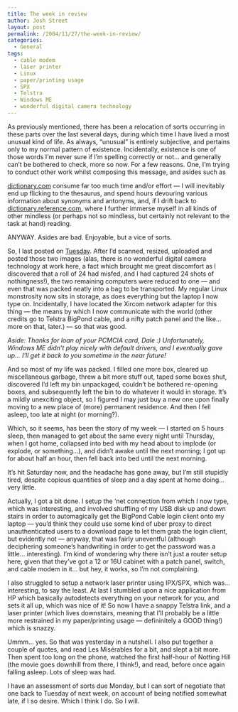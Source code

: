 ```yaml
---
title: The week in review
author: Josh Street
layout: post
permalink: /2004/11/27/the-week-in-review/
categories:
  - General
tags:
  - cable modem
  - laser printer
  - Linux
  - paper/printing usage
  - SPX
  - Telstra
  - Windows ME
  - wonderful digital camera technology
---
```

As previously mentioned, there has been a relocation of sorts occurring in these parts over the last several days, during which time I have lived a most unusual kind of life.<!--more--> As always, &#8220;unusual&#8221; is entirely subjective, and pertains only to my normal pattern of existence. Incidentally, existence is one of those words I&#8217;m never sure if I&#8217;m spelling correctly or not&#8230; and generally can&#8217;t be bothered to check, more so now. For a few reasons. One, I&#8217;m trying to conduct other work whilst composing this message, and asides such as 

[dictionary.com][1] consume far too much time and/or effort &#8212; I will inevitably end up flicking to the thesaurus, and spend hours devouring various information about synonyms and antonyms, and, if I drift back to [dictionary.reference.com][1], where I further immerse myself in all kinds of other mindless (or perhaps not so mindless, but certainly not relevant to the task at hand) reading.

ANYWAY. Asides are bad. Enjoyable, but a vice of sorts.

So, I last posted on [Tuesday][2]. After I&#8217;d scanned, resized, uploaded and posted those two images (alas, there is no wonderful digital camera technology at work here, a fact which brought me great discomfort as I discovered that a roll of 24 had misfed, and I had captured 24 shots of nothingness!), the two remaining computers were reduced to one &#8212; and even that was packed neatly into a bag to be transported. My regular Linux monstrosity now sits in storage, as does everything but the laptop I now type on. Incidentally, I have located the Xircom network adapter for this thing &#8212; the means by which I now communicate with the world (other credits go to Telstra BigPond cable, and a nifty patch panel and the like&#8230; more on that, later.) &#8212; so that was good.

*Aside: Thanks for loan of your PCMCIA card, Dale :) Unfortunately, Windows ME didn&#8217;t play nicely with default drivers, and I eventually gave up&#8230; I&#8217;ll get it back to you sometime in the near future!*

And so most of my life was packed. I filled one more box, cleared up miscellaneous garbage, threw a bit more stuff out, taped some boxes shut, discovered I&#8217;d left my bin unpackaged, couldn&#8217;t be bothered re-opening boxes, and subsequently left the bin to do whatever it would in storage. It&#8217;s a mildly unexciting object, so I figured I may just buy a new one upon finally moving to a new place of (more) permanent residence. And then I fell asleep, too late at night (or morning?).

Which, so it seems, has been the story of my week &#8212; I started on 5 hours sleep, then managed to get about the same every night until Thursday, when I got home, collapsed into bed with my head about to implode (or explode, or something&#8230;), and didn&#8217;t awake until the next morning; I got up for about half an hour, then fell back into bed until the next morning.

It&#8217;s hit Saturday now, and the headache has gone away, but I&#8217;m still stupidly tired, despite copious quantities of sleep and a day spent at home doing&#8230; very little.

Actually, I got a bit done. I setup the &#8216;net connection from which I now type, which was interesting, and involved shuffling of my USB disk up and down stairs in order to automagically get the BigPond Cable login client onto my laptop &#8212; you&#8217;d think they could use some kind of uber proxy to direct unauthenticated users to a download page to let them grab the login client, but evidently not &#8212; anyway, that was fairly uneventful (although deciphering someone&#8217;s handwriting in order to get the password was a little&#8230; interesting). I&#8217;m kind of wondering why there isn&#8217;t just a router setup here, given that they&#8217;ve got a 12 or 16U cabinet with a patch panel, switch, and cable modem in it&#8230; but hey, it works, so I&#8217;m not complaining.

I also struggled to setup a network laser printer using IPX/SPX, which was&#8230; interesting, to say the least. At last I stumbled upon a nice application from HP which basically autodetects everything on your network for you, and sets it all up, which was nice of it! So now I have a snappy Telstra link, and a laser printer (which lives downstairs, meaning that I&#8217;ll probably be a little more restrained in my paper/printing usage &#8212; defininitely a GOOD thing!) which is snazzy.

Ummm&#8230; yes. So that was yesterday in a nutshell. I also put together a couple of quotes, and read Les Mis&#233;rables for a bit, and slept a bit more. Then spent too long on the phone, watched the first half-hour of Notting Hill (the movie goes downhill from there, I think!), and read, before once again falling asleep. Lots of sleep was had.

I have an assessment of sorts due Monday, but I can sort of negotiate that one back to Tuesday of next week, on account of being notified somewhat late, if I so desire. Which I think I do. So I will.

 [1]: http://dictionary.reference.com/
 [2]: http://www.joahua.com/blog/2004/11/23/